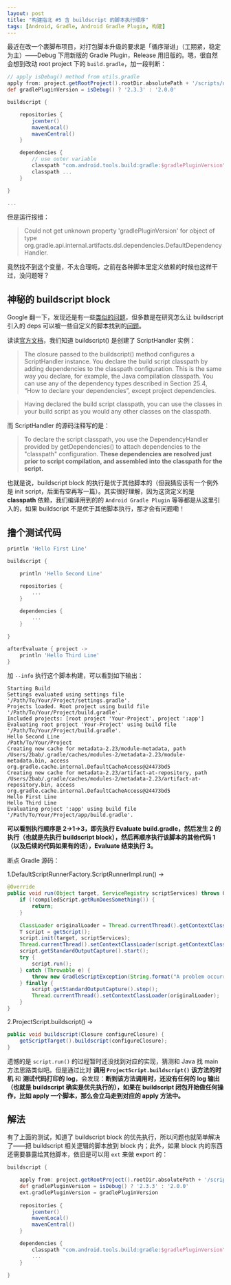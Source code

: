 ```yaml
---
layout: post
title: "构建指北 #5 含 buildscript 的脚本执行顺序"
tags: [Android, Gradle, Android Gradle Plugin, 构建]
---
```


最近在改一个裹脚布项目，对打包脚本升级的要求是「循序渐进」（工期紧，稳定为主）——Debug 下用新版的 Gradle Plugin，Release 用旧版的。嗯，很自然会想到改动 root project 下的 `build.gradle`，加一段判断：

``` gradle
// apply isDebug() method from utils.gradle
apply from: project.getRootProject().rootDir.absolutePath + '/scripts/utils.gradle'
def gradlePluginVersion = isDebug() ? '2.3.3' : '2.0.0'

buildscript {

    repositories {
        jcenter()
        mavenLocal()
        mavenCentral()
    }

    dependencies {
        // use outer variable
        classpath "com.android.tools.build:gradle:$gradlePluginVersion"
        classpath ...
    }

}

...
```
<!--more-->

但是运行报错：

> Could not get unknown property 'gradlePluginVersion' for object of type  org.gradle.api.internal.artifacts.dsl.dependencies.DefaultDependencyHandler.

竟然找不到这个变量，不太合理呃，之前在各种脚本里定义依赖的时候也这样干过，没问题呀？

## 神秘的 buildscript block
Google 翻一下，发现还是有一些[类似的问题](https://discuss.gradle.org/t/inherit-inject-buildscript-dependencies-into-custom-script-within-subproject/7175/9)，但多数是在研究怎么让 buildscript 引入的 deps 可以被一些自定义的脚本找到的[问题](https://stackoverflow.com/questions/37058780/access-classpath-dependencies-defined-in-buildscript-block-in-applied-external-s)。

读读[官方文档](https://docs.gradle.org/3.3/userguide/organizing_build_logic.html#sec:build_script_external_dependencies)，我们知道 buildscript() 是创建了 ScriptHandler 实例：

> The closure passed to the buildscript() method configures a ScriptHandler instance. You declare the build script classpath by adding dependencies to the classpath configuration. This is the same way you declare, for example, the Java compilation classpath. You can use any of the dependency types described in Section 25.4, “How to declare your dependencies”, except project dependencies.

> Having declared the build script classpath, you can use the classes in your build script as you would any other classes on the classpath. 

而 ScriptHandler 的源码注释写的是：

> To declare the script classpath, you use the DependencyHandler provided by getDependencies() to attach dependencies to the "classpath" configuration. **These dependencies are resolved just prior to script compilation, and assembled into the classpath for the script.**

也就是说，buildscript block 的执行是优于其他脚本的（但我猜应该有一个例外是 init script，后面有空再写一篇）。其实很好理解，因为这货定义的是 **classpath** 依赖，我们编译用到的的 `Android Gradle Plugin` 等等都是从这里引入的，如果 buildscript 不是优于其他脚本执行，那才会有问题嘞！

## 撸个测试代码

``` gradle
println 'Hello First Line'

buildscript {

    println 'Hello Second Line'

    repositories {
        ...
    }

    dependencies {
        ...
    }

}

afterEvaluate { project ->
    println 'Hello Third Line'
}
```

加 `--info` 执行这个脚本构建，可以看到如下输出：

``` shell
Starting Build
Settings evaluated using settings file '/Path/To/Your/Project/settings.gradle'.
Projects loaded. Root project using build file '/Path/To/Your/Project/build.gradle'.
Included projects: [root project 'Your-Project', project ':app']
Evaluating root project 'Your-Project' using build file '/Path/To/Your/Project/build.gradle'.
Hello Second Line
/Path/To/Your/Project
Creating new cache for metadata-2.23/module-metadata, path /Users/2bab/.gradle/caches/modules-2/metadata-2.23/module-metadata.bin, access org.gradle.cache.internal.DefaultCacheAccess@24473bd5
Creating new cache for metadata-2.23/artifact-at-repository, path /Users/2bab/.gradle/caches/modules-2/metadata-2.23/artifact-at-repository.bin, access org.gradle.cache.internal.DefaultCacheAccess@24473bd5
Hello First Line
Hello Third Line
Evaluating project ':app' using build file '/Path/To/Your/Project/app/build.gradle'.
```

**可以看到执行顺序是 2->1->3，即先执行 Evaluate build.gradle，然后发生 2 的执行（也就是先执行 buildscript block），然后再顺序执行该脚本的其他代码 1（以及后续的代码如果有的话），Evaluate 结束执行 3。**

断点 Gradle 源码：

1.DefaultScriptRunnerFactory.ScriptRunnerImpl.run() ->

``` java
@Override
public void run(Object target, ServiceRegistry scriptServices) throws GradleScriptException {
    if (!compiledScript.getRunDoesSomething()) {
        return;
    }
    
    ClassLoader originalLoader = Thread.currentThread().getContextClassLoader();
    T script = getScript();
    script.init(target, scriptServices);
    Thread.currentThread().setContextClassLoader(script.getContextClassloader());
    script.getStandardOutputCapture().start();
    try {
        script.run();
    } catch (Throwable e) {
        throw new GradleScriptException(String.format("A problem occurred evaluating %s.", script), e);
    } finally {
        script.getStandardOutputCapture().stop();
        Thread.currentThread().setContextClassLoader(originalLoader);
    }
}
```

2.ProjectScript.buildscript() ->

``` java
public void buildscript(Closure configureClosure) {
    getScriptTarget().buildscript(configureClosure);
}
```


遗憾的是 `script.run()` 的过程暂时还没找到对应的实现，猜测和 Java 找 main 方法思路类似吧。但是通过比对 **调用 `ProjectScript.buildscript()` 该方法的时机** 和 **测试代码打印的 log**，会发现：**断到该方法调用时，还没有任何的 log 输出（也就是 buildscript 确实是优先执行的），如果在 buildscript 闭包开始做任何操作，比如 apply 一个脚本，那么会立马走到对应的 apply 方法中。**

## 解法

有了上面的测试，知道了 buildscript block 的优先执行，所以问题也就简单解决了——把 buildscript 相关逻辑的脚本放到 block 内；此外，如果 block 内的东西还需要暴露给其他脚本，依旧是可以用 `ext` 来做 export 的：

``` gradle
buildscript {

    apply from: project.getRootProject().rootDir.absolutePath + '/scripts/utils.gradle'
    def gradlePluginVersion = isDebug() ? '2.3.3' : '2.0.0'
    ext.gradlePluginVersion = gradlePluginVersion
    
    repositories {
        jcenter()
        mavenLocal()
        mavenCentral()
    }

    dependencies {
        classpath "com.android.tools.build:gradle:$gradlePluginVersion"
        ...
    }

}
```




